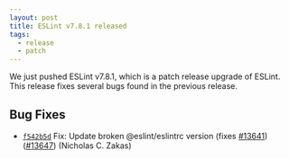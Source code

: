```yaml
---
layout: post
title: ESLint v7.8.1 released
tags:
  - release
  - patch
---
```


We just pushed ESLint v7.8.1, which is a patch release upgrade of ESLint. This release fixes several bugs found in the previous release.












## Bug Fixes


* [`f542b5d`](https://github.com/eslint/eslint/commit/f542b5d0679b73326ad249fc44a54c3f848bd3e6) Fix: Update broken @eslint/eslintrc version (fixes [#13641](https://github.com/eslint/eslint/issues/13641)) ([#13647](https://github.com/eslint/eslint/issues/13647)) (Nicholas C. Zakas)










